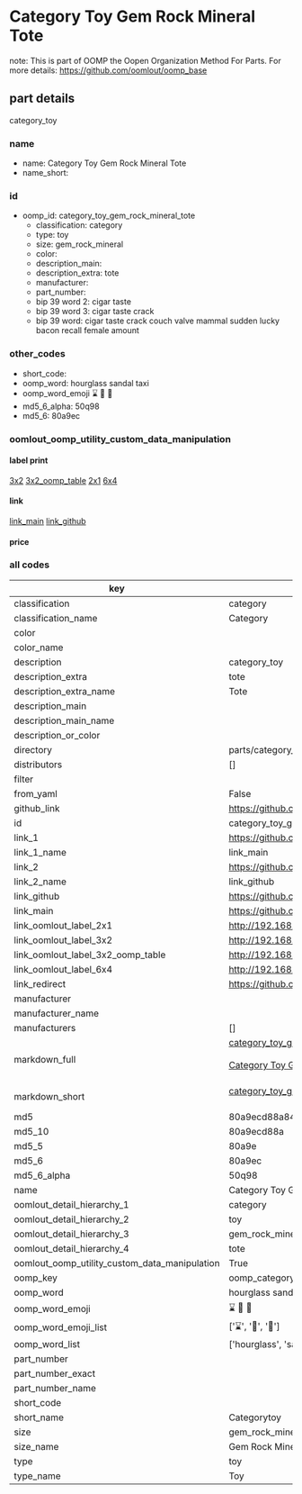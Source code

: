 # Category Toy Gem Rock Mineral Tote  

note: This is part of OOMP the Oopen Organization Method For Parts. For more details: https://github.com/oomlout/oomp_base

##  part details
  



category_toy



### name
* name: Category Toy Gem Rock Mineral Tote
* name_short: 
### id
* oomp_id: category_toy_gem_rock_mineral_tote
  * classification: category
  * type: toy
  * size: gem_rock_mineral
  * color: 
  * description_main: 
  * description_extra: tote
  * manufacturer: 
  * part_number: 
  * bip 39 word 2: cigar taste
  * bip 39 word 3: cigar taste crack
  * bip 39 word: cigar taste crack couch valve mammal sudden lucky bacon recall female amount

### other_codes
* short_code: 
* oomp_word: hourglass sandal taxi
* oomp_word_emoji :hourglass: :sandal: :taxi:
* md5_6_alpha: 50q98
* md5_6: 80a9ec






### oomlout_oomp_utility_custom_data_manipulation
#### label print
[3x2](http://192.168.1.245:1112/?label=oomp%2050q98)
[3x2_oomp_table](http://192.168.1.108:1112/?label=oomp%2050q98)
[2x1](http://192.168.1.242:1112/?label=oomp%2050q98)
[6x4](http://192.168.1.55:1112/?label=oomp%2050q98)    

#### link

[link_main](https://github.com/oomlout/oomlout_oomp_version_1_messy/tree/main/parts/category_toy_gem_rock_mineral_tote) [link_github](https://github.com/oomlout/oomlout_oomp_version_1_messy/tree/main/parts/category_toy_gem_rock_mineral_tote)                             

#### price







### all codes 
| key | value |  
| --- | --- |  
| classification | category |  
| classification_name | Category |  
| color |  |  
| color_name |  |  
| description | category_toy |  
| description_extra | tote |  
| description_extra_name | Tote |  
| description_main |  |  
| description_main_name |  |  
| description_or_color |   |  
| directory | parts/category_toy_gem_rock_mineral_tote |  
| distributors | [] |  
| filter |  |  
| from_yaml | False |  
| github_link | https://github.com/oomlout/oomlout_oomp_part_src/tree/main/parts/category_toy_gem_rock_mineral_tote |  
| id | category_toy_gem_rock_mineral_tote |  
| link_1 | https://github.com/oomlout/oomlout_oomp_version_1_messy/tree/main/parts/category_toy_gem_rock_mineral_tote |  
| link_1_name | link_main |  
| link_2 | https://github.com/oomlout/oomlout_oomp_version_1_messy/tree/main/parts/category_toy_gem_rock_mineral_tote |  
| link_2_name | link_github |  
| link_github | https://github.com/oomlout/oomlout_oomp_version_1_messy/tree/main/parts/category_toy_gem_rock_mineral_tote |  
| link_main | https://github.com/oomlout/oomlout_oomp_version_1_messy/tree/main/parts/category_toy_gem_rock_mineral_tote |  
| link_oomlout_label_2x1 | http://192.168.1.242:1112/?label=oomp%2050q98 |  
| link_oomlout_label_3x2 | http://192.168.1.245:1112/?label=oomp%2050q98 |  
| link_oomlout_label_3x2_oomp_table | http://192.168.1.108:1112/?label=oomp%2050q98 |  
| link_oomlout_label_6x4 | http://192.168.1.55:1112/?label=oomp%2050q98 |  
| link_redirect | https://github.com/oomlout/oomlout_oomp_version_1_messy/tree/main/parts/category_toy_gem_rock_mineral_tote |  
| manufacturer |  |  
| manufacturer_name |  |  
| manufacturers | [] |  
| markdown_full | [category_toy_gem_rock_mineral_tote](none)<br>[](none)<br>[Category Toy Gem Rock Mineral Tote](none)<br><br> |  
| markdown_short | [category_toy_gem_rock_mineral_tote](none)<br><br> |  
| md5 | 80a9ecd88a84bb121af8830e63b78947 |  
| md5_10 | 80a9ecd88a |  
| md5_5 | 80a9e |  
| md5_6 | 80a9ec |  
| md5_6_alpha | 50q98 |  
| name | Category Toy Gem Rock Mineral Tote |  
| oomlout_detail_hierarchy_1 | category |  
| oomlout_detail_hierarchy_2 | toy |  
| oomlout_detail_hierarchy_3 | gem_rock_mineral |  
| oomlout_detail_hierarchy_4 | tote |  
| oomlout_oomp_utility_custom_data_manipulation | True |  
| oomp_key | oomp_category_toy_gem_rock_mineral_tote |  
| oomp_word | hourglass sandal taxi |  
| oomp_word_emoji | :hourglass: :sandal: :taxi: |  
| oomp_word_emoji_list | [':hourglass:', ':sandal:', ':taxi:'] |  
| oomp_word_list | ['hourglass', 'sandal', 'taxi'] |  
| part_number |  |  
| part_number_exact |  |  
| part_number_name |  |  
| short_code |  |  
| short_name | Categorytoy |  
| size | gem_rock_mineral |  
| size_name | Gem Rock Mineral |  
| type | toy |  
| type_name | Toy |  
